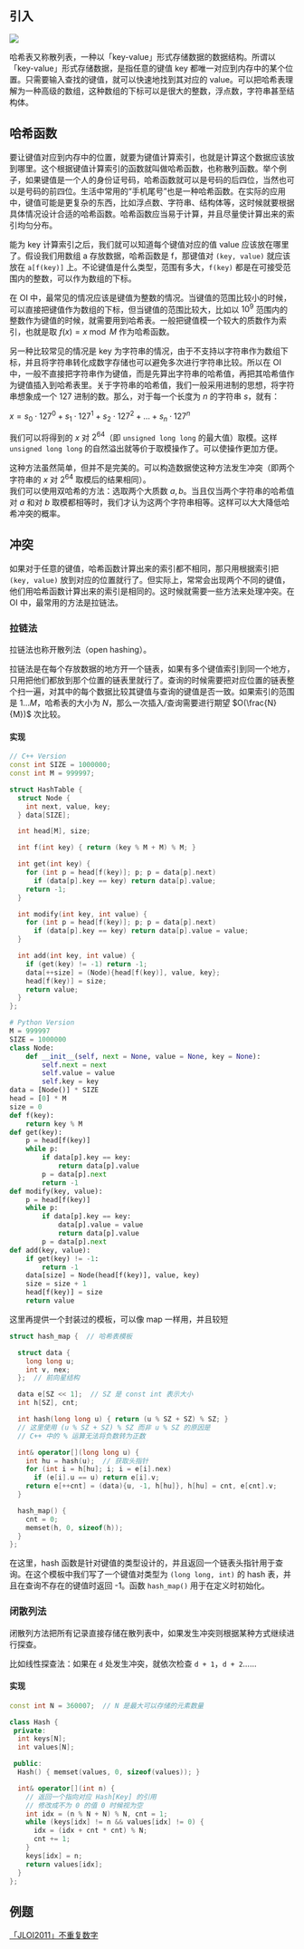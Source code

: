 ## 引入

![](images/hashtable.svg)

哈希表又称散列表，一种以「key-value」形式存储数据的数据结构。所谓以「key-value」形式存储数据，是指任意的键值 key 都唯一对应到内存中的某个位置。只需要输入查找的键值，就可以快速地找到其对应的 value。可以把哈希表理解为一种高级的数组，这种数组的下标可以是很大的整数，浮点数，字符串甚至结构体。

## 哈希函数

要让键值对应到内存中的位置，就要为键值计算索引，也就是计算这个数据应该放到哪里。这个根据键值计算索引的函数就叫做哈希函数，也称散列函数。举个例子，如果键值是一个人的身份证号码，哈希函数就可以是号码的后四位，当然也可以是号码的前四位。生活中常用的“手机尾号”也是一种哈希函数。在实际的应用中，键值可能是更复杂的东西，比如浮点数、字符串、结构体等，这时候就要根据具体情况设计合适的哈希函数。哈希函数应当易于计算，并且尽量使计算出来的索引均匀分布。

能为 key 计算索引之后，我们就可以知道每个键值对应的值 value 应该放在哪里了。假设我们用数组 a 存放数据，哈希函数是 f，那键值对 `(key, value)` 就应该放在 `a[f(key)]` 上。不论键值是什么类型，范围有多大，`f(key)` 都是在可接受范围内的整数，可以作为数组的下标。

在 OI 中，最常见的情况应该是键值为整数的情况。当键值的范围比较小的时候，可以直接把键值作为数组的下标，但当键值的范围比较大，比如以 $10^9$ 范围内的整数作为键值的时候，就需要用到哈希表。一般把键值模一个较大的质数作为索引，也就是取 $f(x)=x \bmod M$ 作为哈希函数。

另一种比较常见的情况是 key 为字符串的情况，由于不支持以字符串作为数组下标，并且将字符串转化成数字存储也可以避免多次进行字符串比较。所以在 OI 中，一般不直接把字符串作为键值，而是先算出字符串的哈希值，再把其哈希值作为键值插入到哈希表里。关于字符串的哈希值，我们一般采用进制的思想，将字符串想象成一个 $127$ 进制的数。那么，对于每一个长度为 $n$ 的字符串 $s$，就有：

$x = s_0 \cdot 127^0 + s_1 \cdot 127^1 + s_2 \cdot 127^2 + \dots + s_n \cdot 127^n$

我们可以将得到的 $x$ 对 $2^{64}$（即 `unsigned long long` 的最大值）取模。这样 `unsigned long long` 的自然溢出就等价于取模操作了。可以使操作更加方便。

这种方法虽然简单，但并不是完美的。可以构造数据使这种方法发生冲突（即两个字符串的 $x$ 对 $2^{64}$ 取模后的结果相同）。  
我们可以使用双哈希的方法：选取两个大质数 $a,b$。当且仅当两个字符串的哈希值对 $a$ 和对 $b$ 取模都相等时，我们才认为这两个字符串相等。这样可以大大降低哈希冲突的概率。

## 冲突

如果对于任意的键值，哈希函数计算出来的索引都不相同，那只用根据索引把 `(key, value)` 放到对应的位置就行了。但实际上，常常会出现两个不同的键值，他们用哈希函数计算出来的索引是相同的。这时候就需要一些方法来处理冲突。在 OI 中，最常用的方法是拉链法。

### 拉链法

拉链法也称开散列法（open hashing）。

拉链法是在每个存放数据的地方开一个链表，如果有多个键值索引到同一个地方，只用把他们都放到那个位置的链表里就行了。查询的时候需要把对应位置的链表整个扫一遍，对其中的每个数据比较其键值与查询的键值是否一致。如果索引的范围是 $1\ldots M$，哈希表的大小为 $N$，那么一次插入/查询需要进行期望 $O(\frac{N}{M})$ 次比较。

#### 实现

```cpp
// C++ Version
const int SIZE = 1000000;
const int M = 999997;

struct HashTable {
  struct Node {
    int next, value, key;
  } data[SIZE];

  int head[M], size;

  int f(int key) { return (key % M + M) % M; }

  int get(int key) {
    for (int p = head[f(key)]; p; p = data[p].next)
      if (data[p].key == key) return data[p].value;
    return -1;
  }

  int modify(int key, int value) {
    for (int p = head[f(key)]; p; p = data[p].next)
      if (data[p].key == key) return data[p].value = value;
  }

  int add(int key, int value) {
    if (get(key) != -1) return -1;
    data[++size] = (Node){head[f(key)], value, key};
    head[f(key)] = size;
    return value;
  }
};
```

```python
# Python Version
M = 999997
SIZE = 1000000
class Node:
    def __init__(self, next = None, value = None, key = None): 
        self.next = next
        self.value = value
        self.key = key
data = [Node()] * SIZE
head = [0] * M
size = 0
def f(key):
    return key % M
def get(key):
    p = head[f(key)]
    while p:
        if data[p].key == key:
            return data[p].value
        p = data[p].next
        return -1
def modify(key, value):
    p = head[f(key)]
    while p:
        if data[p].key == key:
            data[p].value = value
            return data[p].value
        p = data[p].next
def add(key, value):
    if get(key) != -1:
        return -1
    data[size] = Node(head[f(key)], value, key)
    size = size + 1
    head[f(key)] = size
    return value
```

这里再提供一个封装过的模板，可以像 map 一样用，并且较短

```cpp
struct hash_map {  // 哈希表模板

  struct data {
    long long u;
    int v, nex;
  };  // 前向星结构

  data e[SZ << 1];  // SZ 是 const int 表示大小
  int h[SZ], cnt;

  int hash(long long u) { return (u % SZ + SZ) % SZ; }
  // 这里使用 (u % SZ + SZ) % SZ 而非 u % SZ 的原因是
  // C++ 中的 % 运算无法将负数转为正数

  int& operator[](long long u) {
    int hu = hash(u);  // 获取头指针
    for (int i = h[hu]; i; i = e[i].nex)
      if (e[i].u == u) return e[i].v;
    return e[++cnt] = (data){u, -1, h[hu]}, h[hu] = cnt, e[cnt].v;
  }

  hash_map() {
    cnt = 0;
    memset(h, 0, sizeof(h));
  }
};
```

在这里，hash 函数是针对键值的类型设计的，并且返回一个链表头指针用于查询。在这个模板中我们写了一个键值对类型为 `(long long, int)` 的 hash 表，并且在查询不存在的键值时返回 -1。函数 `hash_map()` 用于在定义时初始化。

### 闭散列法

闭散列方法把所有记录直接存储在散列表中，如果发生冲突则根据某种方式继续进行探查。

比如线性探查法：如果在 `d` 处发生冲突，就依次检查 `d + 1`，`d + 2`……

#### 实现

```cpp
const int N = 360007;  // N 是最大可以存储的元素数量

class Hash {
 private:
  int keys[N];
  int values[N];

 public:
  Hash() { memset(values, 0, sizeof(values)); }

  int& operator[](int n) {
    // 返回一个指向对应 Hash[Key] 的引用
    // 修改成不为 0 的值 0 时候视为空
    int idx = (n % N + N) % N, cnt = 1;
    while (keys[idx] != n && values[idx] != 0) {
      idx = (idx + cnt * cnt) % N;
      cnt += 1;
    }
    keys[idx] = n;
    return values[idx];
  }
};
```

## 例题

[「JLOI2011」不重复数字](https://www.luogu.com.cn/problem/P4305)
